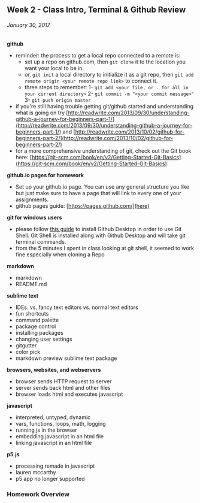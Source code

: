 ## Week 2 - Class Intro, Terminal & Github Review

###### January 30, 2017

**github**
- reminder: the process to get a local repo connected to a remote is:
	- set up a repo on github.com, then ```git clone``` it to the location you want your local to be in.
	- or, ```git init``` a local directory to initialize it as a git repo, then ```git add remote origin <your remote repo link>``` to connect it.
	- three steps to remember:
		1-	```git add <your file, or . for all in your current directory>```
		2- ```git commit -m "<your commit message>"```
		3- ```git push origin master```
- if you're still having trouble getting git/github started and understanding what is going on try [http://readwrite.com/2013/09/30/understanding-github-a-journey-for-beginners-part-1/](http://readwrite.com/2013/09/30/understanding-github-a-journey-for-beginners-part-1/) and [http://readwrite.com/2013/10/02/github-for-beginners-part-2/](http://readwrite.com/2013/10/02/github-for-beginners-part-2/)
- for a more comprehensive understanding of git, check out the Git book here: [https://git-scm.com/book/en/v2/Getting-Started-Git-Basics](https://git-scm.com/book/en/v2/Getting-Started-Git-Basics)

**github.io pages for homework**
- Set up your github.io page. You can use any general structure you like but just make sure to have a page that will link to every one of your assignments.
- github pages guide: [https://pages.github.com/](here)

**git for windows users**
- please follow [this guide](https://help.github.com/articles/set-up-git/#platform-windows) to install Github Desktop in order to use Git Shell. Git Shell is installed along with Github Desktop and will take git terminal commands.
- from the 5 minutes I spent in class looking at git shell, it seemed to work fine especially when cloning a Repo

**markdown**
- markdown
- README.md

**sublime text**
- IDEs. vs. fancy text editors vs. normal text editors
- fun shortcuts
- command palette
- package control
- installing packages
- changing user settings
- gitgutter
- color pick
- markdown preview sublime text package

**browsers, websites, and webservers**
- browser sends HTTP request to server
- server sends back html and other files
- browser loads html and executes javascript

**javascript**
- interpreted, untyped, dynamic
- vars, functions, loops, math, logging
- running js in the browser
- embedding javascript in an html file
- linking javascript in an html file

**p5.js**
- processing remade in javascript
- lauren mccarthy
- p5 app no longer supported


### Homework Overview

